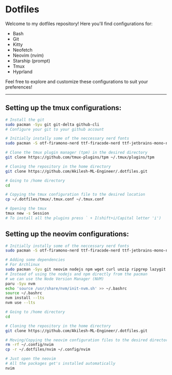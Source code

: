 # Dotfiles

Welcome to my dotfiles repository! Here you'll find configurations for:

- Bash
- Git
- Kitty
- Neofetch
- Neovim (nvim)
- Starship (prompt)
- Tmux
- Hyprland

Feel free to explore and customize these configurations to suit your preferences!

---

## Setting up the tmux configurations:
```bash
# Install the git
sudo pacman -Syu git git-delta github-cli
# Configure your git to your github account

# Initially instally some of the neccessary nerd fonts
sudo pacman -S otf-firamono-nerd ttf-firacode-nerd ttf-jetbrains-mono-nerd ttf-sourcecodepro-nerd ttf-ubuntu-mono-nerd ttf-hack-nerd ttf-noto-nerd ttf-hack-nerd

# Clone the tmux plugin manager (tpm) in the desired directory
git clone https://github.com/tmux-plugins/tpm ~/.tmux/plugins/tpm

# Cloning the repository in the home directory
git clone https://github.com/Akilesh-ML-Engineer/.dotfiles.git

# Going to /home directory
cd

# Copying the tmux configuration file to the desired location
cp ~/.dotfiles/tmux/.tmux.conf ~/.tmux.conf

# Opening the tmux
tmux new -s Session
# To install all the plugins press ` + I(shift+i/Capital letter 'i')
```

## Setting up the neovim configurations:

```bash
# Initially instally some of the neccessary nerd fonts
sudo pacman -S otf-firamono-nerd ttf-firacode-nerd ttf-jetbrains-mono-nerd ttf-sourcecodepro-nerd ttf-ubuntu-mono-nerd ttf-hack-nerd ttf-noto-nerd ttf-hack-nerd

# Adding some dependencies
# For Archlinux
sudo pacman -Syu git neovim nodejs npm wget curl unzip ripgrep lazygit
# Instead of using the nodejs and npm directly from the pacman
# we can use the Node Version Manager (NVM)
paru -Syu nvm
echo 'source /usr/share/nvm/init-nvm.sh' >> ~/.bashrc
source ~/.bashrc
nvm install --lts
nvm use --lts

# Going to /home directory
cd

# Cloning the repository in the home directory
git clone https://github.com/Akilesh-ML-Engineer/.dotfiles.git

# Moving/Copying the neovim configuration files to the desired directory:
rm -rf ~/.config/nvim
cp -r ~/.dotfiles/nvim ~/.config/nvim

# Just open the neovim
# All the packages get's installed automatically
nvim
```
